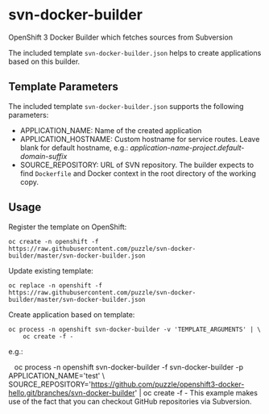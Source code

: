 # svn-docker-builder
OpenShift 3 Docker Builder which fetches sources from Subversion

The included template `svn-docker-builder.json` helps to create applications based on this builder.

## Template Parameters
The included template `svn-docker-builder.json` supports the following parameters:

  * APPLICATION_NAME: Name of the created application
  * APPLICATION_HOSTNAME: Custom hostname for service routes. Leave blank for default hostname, e.g.: _application-name_-_project_._default-domain-suffix_
  * SOURCE_REPOSITORY: URL of SVN repository. The builder expects to find `Dockerfile` and Docker context in the root directory of the working copy.
  
## Usage

Register the template on OpenShift:

    oc create -n openshift -f https://raw.githubusercontent.com/puzzle/svn-docker-builder/master/svn-docker-builder.json

Update existing template:

    oc replace -n openshift -f https://raw.githubusercontent.com/puzzle/svn-docker-builder/master/svn-docker-builder.json

Create application based on template:

    oc process -n openshift svn-docker-builder -v 'TEMPLATE_ARGUMENTS' | \
        oc create -f -

e.g.:

    oc process -n openshift svn-docker-builder -f svn-docker-builder -p APPLICATION_NAME='test'    \ SOURCE_REPOSITORY='https://github.com/puzzle/openshift3-docker-hello.git/branches/svn-docker-builder' | oc create -f -
This example makes use of the fact that you can checkout GitHub repositories via Subversion.

